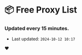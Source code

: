 # :package: Free Proxy List
### Updated every 15 minutes.

- Last updated: `2024-10-12 10:17`

:heart:
